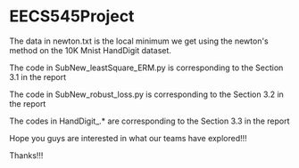 # EECS545Project
The data in newton.txt is the local minimum we get using the newton's method on the 10K Mnist HandDigit dataset.

The code in SubNew_leastSquare_ERM.py is corresponding to the Section 3.1 in the report

The code in SubNew_robust_loss.py is corresponding to the Section 3.2 in the report

The codes in HandDigit_.* are corresponding to the Section 3.3 in the report

Hope you guys are interested in what our teams have explored!!!

Thanks!!!
